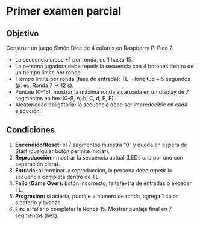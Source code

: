 # Primer examen parcial

## Objetivo

Construir un juego Simón Dice de 4 colores en Raspberry Pi Pico 2.

- La secuencia crece +1 por ronda, de 1 hasta 15.
- La persona jugadora debe repetir la secuencia con 4 botones dentro de un tiempo límite por ronda.
- Tiempo límite por ronda (fase de entrada): TL = longitud + 5 segundos (p. ej., Ronda 7 → 12 s).
- Puntaje (0–15): mostrar la máxima ronda alcanzada en un display de 7 segmentos en hex (0–9, A, b, C, d, E, F).
- Aleatoriedad obligatoria: la secuencia debe ser impredecible en cada ejecución.

## Condiciones

1. **Encendido/Reset:** el 7 segmentos muestra “0” y queda en espera de Start (cualquier botón permite iniciar).
2. **Reproducción::** mostrar la secuencia actual (LEDs uno por uno con separación clara).
3. **Entrada:** al terminar la reproducción, la persona debe repetir la secuencia completa dentro de TL.
4. **Fallo (Game Over):** botón incorrecto, falta/extra de entradas o exceder TL.
5. **Progresión:** si acierta, puntaje = número de ronda, agrega 1 color aleatorio y avanza.
6. **Fin:** al fallar o completar la Ronda 15. Mostrar puntaje final en 7 segmentos (hex).